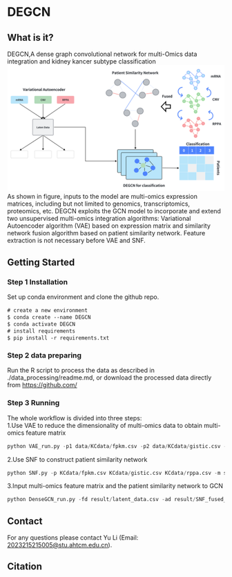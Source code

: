 # DEGCN
## What is it?
DEGCN,A dense graph convolutional network for multi-Omics data integration and kidney kancer subtype classification<br>
![Image text](https://github.com/yoyolooki/DEGCN/blob/main/data/Figs1.png)
As shown in figure, inputs to the model are multi-omics expression matrices, including but not limited to genomics, transcriptomics, proteomics, etc. DEGCN exploits the GCN model to incorporate and extend two unsupervised multi-omics integration algorithms: Variational Autoencoder algorithm (VAE) based on expression matrix and similarity network fusion algorithm based on patient similarity network. Feature extraction is not necessary before VAE and SNF. <br>

## Getting Started
### Step 1 Installation
Set up conda environment and clone the github repo.
```
# create a new environment
$ conda create --name DEGCN
$ conda activate DEGCN
# install requirements
$ pip install -r requirements.txt
```
###  Step 2 data preparing
Run the R script to process the data as described in ./data_processing/readme.md, or download the processed data directly from https://github.com/

###  Step 3 Running
The whole workflow is divided into three steps: <br>
1.Use VAE to reduce the dimensionality of multi-omics data to obtain multi-omics feature matrix
```Python
python VAE_run.py -p1 data/KCdata/fpkm.csv -p2 data/KCdata/gistic.csv -p3 data/KCdata/rppa.csv -s 0 -d gpu -e 100 -m 0 -bs 16
```
2.Use SNF to construct patient similarity network <br>
```Python
python SNF.py -p KCdata/fpkm.csv KCdata/gistic.csv KCdata/rppa.csv -m sqeuclidean
```
3.Input multi-omics feature matrix  and the patient similarity network to GCN <br>
```Python
python DenseGCN_run.py -fd result/latent_data.csv -ad result/SNF_fused_matrix.csv -ld data/KCdata/sample_classes.csv -ts KCdata/test_sample.csv -m 0 -d gpu -p 20
```

## Contact
For any questions please contact Yu Li (Email: 2023215215005@stu.ahtcm.edu.cn).

## Citation

